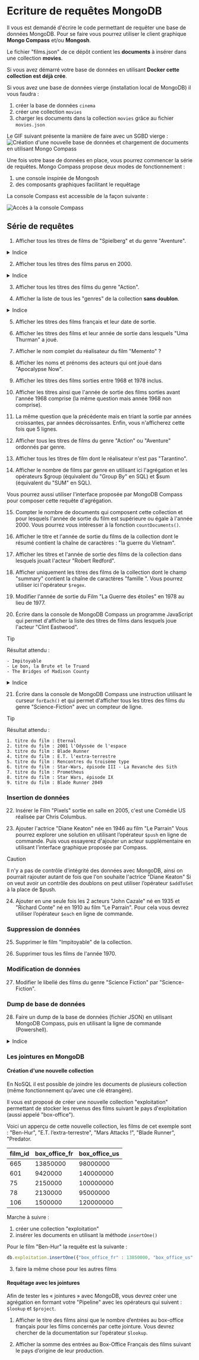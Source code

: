 # Ecriture de requêtes MongoDB

Il vous est demandé d'écrire le code permettant de requêter une base de données MongoDB.
Pour se faire vous pourrez utiliser le client graphique **Mongo Compass** et/ou **Mongosh**.

Le fichier "films.json" de ce dépôt contient les **documents** à insérer dans une collection **movies**.

Si vous avez démarré votre base de données en utilisant **Docker cette collection est déjà crée**.

Si vous avez une base de données vierge (installation local de MongoDB) il vous faudra :
1. créer la base de données `cinema`
2. créer une collection `movies`
3. charger les documents dans la collection `movies` grâce au fichier `movies.json`

Le GIF suivant présente la manière de faire avec un SGBD vierge :
![Création d'une nouvelle base de données et chargement de documents en utilisant Mongo Compass](./img/compass-connection.gif)

Une fois votre base de données en place, vous pourrez commencer la série de requêtes.
Mongo Compass propose deux modes de fonctionnement :
1. une console inspirée de Mongosh
2. des composants graphiques facilitant le requêtage

La console Compass est accessible de la façon suivante :

![Accès à la console Compass](./img/compass-console.gif)


## Série de requêtes

1. Afficher tous les titres de films de "Spielberg" et du genre "Aventure".

<details>
    <summary>Indice</summary>
  Pour rappel, la méthode `find` prend deux paramètres 
    ```javascript
    db.<nom-collection>.find(<query>, <projection>)
    ```
    - query : restriction sur les valeurs des documents
    - projection : permet de choisir ce que l'on souhaite sélectionner

    Voici un code à compléter :
    ```javascript
    db.movies.find({ genre : ???, director.last_name: "????" }, { title: ??? })
    ```
</details>

2. Afficher tous les titres des films parus en 2000.

<details>
  <summary>Indice</summary>
  Pour rappel, la méthode `find` prend deux paramètres 
    ```javascript
    db.<nom-collection>.find(<query>, <projection>)
    ```

    - query : restriction sur les valeurs des documents
    - projection : permet de choisir ce que l'on souhaite sélectionner

    Voici un code à compléter :
    ```javascript
    db.movies.find({ year : ??? }, { title: ??? })
    ```
</details>

3. Afficher tous les titres des films du genre "Action".

4. Afficher la liste de tous les "genres" de la collection **sans doublon**.

<details>
  <summary>Indice</summary>
  Inspirez vous de la méthode [distinct](https://www.mongodb.com/docs/manual/reference/method/db.collection.distinct/)

  Voici un code à compléter :
    ```javascript
    db.movies.distinct(????)
    ```
</details>

5. Afficher les titres des films français et leur date de sortie.

6. Afficher les titres des films et leur année de sortie dans lesquels "Uma Thurman" a joué.

7. Afficher le nom complet du réalisateur du film "Memento" ?

8. Afficher les noms et prénoms des acteurs qui ont joué dans "Apocalypse Now".

9. Afficher les titres des films sorties entre 1968 et 1978 inclus.

10. Afficher les titres ainsi que l'année de sortie des films sorties avant l'année 1968 comprise (la même question mais année 1968 non comprise).

11. La même question que la précédente mais en triant la sortie par années croissantes, par années décroissantes. Enfin, vous n'afficherez cette fois que 5 lignes.

12. Afficher tous les titres de films du genre "Action" ou "Aventure" ordonnés par genre.

13. Afficher tous les titres de film dont le réalisateur n'est pas "Tarantino".

14. Afficher le nombre de films par genre en utilisant ici l'agrégation et les opérateurs $group (équivalent du "Group By" en SQL) et $sum (équivalent du "SUM" en SQL).

Vous pourrez aussi utiliser l'interface proposée par MongoDB Compass pour composer cette requête d'agrégation.

15. Compter le nombre de documents qui composent cette collection et pour lesquels l'année de sortie du film est supérieure ou égale à l'année 2000.
Vous pourrez vous intéresser à la fonction `countDocuments()`.

16. Afficher le titre et l'année de sortie du films de la collection dont le résumé contient la chaîne de caractères : "la guerre du Vietnam".

17. Afficher les titres et l'année de sortie des films de la collection dans lesquels jouait l'acteur "Robert Redford".

18. Afficher uniquement les titres des films de la collection dont le champ "summary" contient la chaîne de caractères "famille ".
Vous pourrez utiliser ici l'opérateur `$regex`.

19. Modifier l'année de sortie du Film "La Guerre des étoiles" en 1978 au lieu de 1977.

20. Écrire dans la console de MongoDB Compass un programme JavaScript qui permet d'afficher la liste des titres de films dans lesquels joue l'acteur "Clint Eastwood".

> [!TIP]
> Résultat attendu :
> ```
> - Impitoyable
> - Le bon, la Brute et le Truand
> - The Bridges of Madison County
> ```

<details>
  <summary>Indice</summary>
Vous pouvez déclarer et définir une variable JavaScript qui permet de récupérer l'ensemble des films :

```javascript
let recordset = ?????;
while (recordset.hasNext()) {
    let film = recordset.next();
    print( "– " + film.title);
}
```
</details>

21. Écrire dans la console de MongoDB Compass une instruction utilisant le curseur `forEach()` et qui permet d'afficher tous les titres des films du genre "Science-Fiction" avec un compteur de ligne.

> [!TIP]
> Résultat attendu :
> ```
> 1. titre du film : Eternal 
> 2. titre du film : 2001 l'Odyssée de l'espace
> 3. titre du film : Blade Runner
> 4. titre du film : E.T. l'extra-terrestre
> 5. titre du film : Rencontres du troisème type
> 6. titre du film : Star-Wars, épisode III - La Revanche des Sith
> 7. titre du film : Prometheus
> 8. titre du film : Star Wars, épisode IX
> 9. titre du film : Blade Runner 2049
> ```

### Insertion de données

22. Insérer le Film "Pixels" sortie en salle en 2005, c'est une Comédie US réalisée par Chris Columbus.

23. Ajouter l'actrice "Diane Keaton" née en 1946 au film "Le Parrain"
Vous pourrez explorer une solution en utilisant l’opérateur `$push` en ligne de commande.
Puis vous essayerez d'ajouter un acteur supplémentaire en utilisant l'interface graphique proposée par Compass.

> [!CAUTION]
> Il n'y a pas de contrôle d'intégrité des données avec MongoDB, ainsi on pourrait rajouter autant de fois que
> l'on souhaite l'actrice "Diane Keaton"
> Si on veut avoir un contrôle des doublons on peut utiliser l’opérateur `$addToSet` à la place de $push.

24. Ajouter en une seule fois les 2 acteurs "John Cazale" né en 1935 et "Richard Conte" né en 1910 au film "Le Parrain". Pour cela vous devrez utiliser l’opérateur `$each` en ligne de commande.

### Suppression de données

25. Supprimer le film "Impitoyable" de la collection.

26. Supprimer tous les films de l'année 1970.

### Modification de données

27. Modifier le libellé des films du genre "Science Fiction" par "Science-Fiction".

### Dump de base de données

28. Faire un dump de la base de données (fichier JSON) en utilisant MongoDB Compass, puis en utilisant la ligne de commande (Powershell).

<details>
  <summary>Indice</summary>
  Pour exporter les données en utilisant Compass : [Procédure export Compass](https://www.mongodb.com/docs/compass/current/import-export/)

  En ce qui concerne la ligne de commande, regardez du côté de `mongodump` : [Documentation mongodump](https://www.mongodb.com/docs/database-tools/mongodump/)
</details>

### Les jointures en MongoDB

#### Création d'une nouvelle collection

En NoSQL il est possible de joindre les documents de plusieurs collection (même fonctionnement qu'avec une clé étrangère).

Il vous est proposé de créer une nouvelle collection "exploitation" permettant de stocker les revenus des films suivant le pays d'exploitation (aussi appelé "box-office").

Voici un apperçu de cette nouvelle collection, les films de cet exemple sont : "Ben-Hur", "E.T. l’extra-terrestre", "Mars Attacks !", "Blade Runner", "Predator.

| film_id | box_office_fr | box_office_us |
|---|---|---|
| 665 | 13850000 | 98000000 |
| 601 | 9420000 | 140000000 |
| 75 | 2150000 | 100000000 |
| 78 | 2130000 | 95000000 |
| 106 | 1500000 | 120000000 |

Marche à suivre :
1. créer une collection "exploitation"
2. insérer les documents en utilisant la méthode `insertOne()`

Pour le film "Ben-Hur" la requête est la suivante :
```javascript
db.exploitation.insertOne({"box_office_fr" : 13850000, "box_office_us" : 98000000, "film_id" : "movie:665"});
```

3. faire la même chose pour les autres films

#### Requêtage avec les jointures 

Afin de tester les « jointures » avec MongoDB, vous devrez créer une agrégation en formant votre "Pipeline" avec les opérateurs qui suivent : `$lookup` et `$project`.

1. Afficher le titre des films ainsi que le nombre d’entrées au box-office français pour les films concernés par cette jointure.
Vous devrez chercher de la documentation sur l’opérateur `$lookup`.

2. Afficher la somme des entrées au Box-Office Français des films suivant le pays d’origine de leur production.